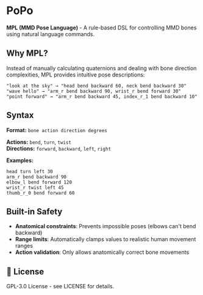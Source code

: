 # PoPo

**MPL (MMD Pose Language)** - A rule-based DSL for controlling MMD bones using natural language commands.

## Why MPL?

Instead of manually calculating quaternions and dealing with bone direction complexities, MPL provides intuitive pose descriptions:

```
"look at the sky" → "head bend backward 60, neck bend backward 30"
"wave hello" → "arm_r bend backward 90, wrist_r bend forward 30"
"point forward" → "arm_r bend backward 45, index_r_1 bend backward 10"
```

## Syntax

**Format:** `bone action direction degrees`

**Actions:** `bend`, `turn`, `twist`  
**Directions:** `forward`, `backward`, `left`, `right`

**Examples:**

```
head turn left 30
arm_r bend backward 90
elbow_l bend forward 120
wrist_r twist left 45
thumb_r_0 bend forward 60
```

## Built-in Safety

- **Anatomical constraints**: Prevents impossible poses (elbows can't bend backward)
- **Range limits**: Automatically clamps values to realistic human movement ranges
- **Action validation**: Only allows anatomically correct bone movements

## 📄 License

GPL-3.0 License - see LICENSE for details.
